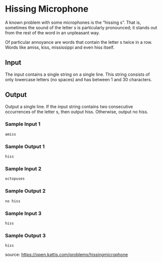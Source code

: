 # Hissing Microphone

A known problem with some microphones is the “hissing s”. That is, sometimes the sound of the letter s is particularly pronounced; it stands out from the rest of the word in an unpleasant way.

Of particular annoyance are words that contain the letter s twice in a row. Words like amiss, kiss, mississippi and even hiss itself.

## Input
The input contains a single string on a single line. This string consists of only lowercase letters (no spaces) and has between 1 and 30 characters.

## Output
Output a single line. If the input string contains two consecutive occurrences of the letter s, then output hiss. Otherwise, output no hiss.

### Sample Input 1	
```
amiss
```
### Sample Output 1
```
hiss
```

### Sample Input 2
```
octopuses
```
### Sample Output 2
```
no hiss
```

### Sample Input 3
```
hiss
```
### Sample Output 3
```
hiss
```

source: https://open.kattis.com/problems/hissingmicrophone
